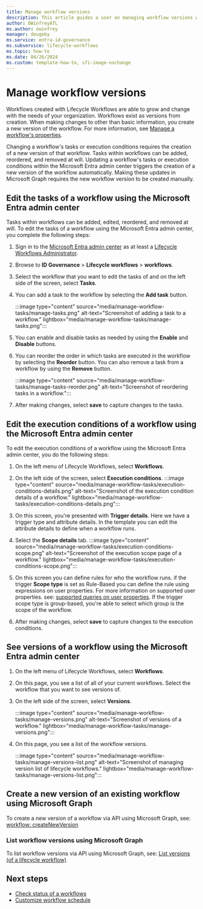 ```yaml
---
title: Manage workflow versions
description: This article guides a user on managing workflow versions with Lifecycle Workflows.
author: OWinfreyATL
ms.author: owinfrey
manager: dougeby
ms.service: entra-id-governance
ms.subservice: lifecycle-workflows
ms.topic: how-to
ms.date: 04/26/2024
ms.custom: template-how-to, sfi-image-nochange
---
```


# Manage workflow versions

Workflows created with Lifecycle Workflows are able to grow and change with the needs of your organization. Workflows exist as versions from creation. When making changes to other than basic information, you create a new version of the workflow. For more information, see  [Manage a workflow's properties](manage-workflow-properties.md).

Changing a workflow's tasks or execution conditions requires the creation of a new version of that workflow. Tasks within workflows can be added, reordered, and removed at will. Updating a workflow's tasks or execution conditions within the Microsoft Entra admin center triggers the creation of a new version of the workflow automatically. Making these updates in Microsoft Graph requires the new workflow version to be created manually.


## Edit the tasks of a workflow using the Microsoft Entra admin center

Tasks within workflows can be added, edited, reordered, and removed at will. To edit the tasks of a workflow using the Microsoft Entra admin center, you complete the following steps:

1. Sign in to the [Microsoft Entra admin center](https://entra.microsoft.com) as at least a [Lifecycle Workflows Administrator](../identity/role-based-access-control/permissions-reference.md#lifecycle-workflows-administrator).

1. Browse to **ID Governance** > **Lifecycle workflows** > **workflows**.
    
1. Select the workflow that you want to edit the tasks of and on the left side of the screen, select **Tasks**.

1. You can add a task to the workflow by selecting the **Add task** button.

    :::image type="content" source="media/manage-workflow-tasks/manage-tasks.png" alt-text="Screenshot of adding a task to a workflow." lightbox="media/manage-workflow-tasks/manage-tasks.png":::

1. You can enable and disable tasks as needed by using the **Enable** and **Disable** buttons.

1. You can reorder the order in which tasks are executed in the workflow by selecting the **Reorder** button. You can also remove a task from a workflow by using the **Remove** button. 

    :::image type="content" source="media/manage-workflow-tasks/manage-tasks-reorder.png" alt-text="Screenshot of reordering tasks in a workflow.":::
      
1. After making changes, select **save** to capture changes to the tasks.


## Edit the execution conditions of a workflow using the Microsoft Entra admin center

To edit the execution conditions of a workflow using the Microsoft Entra admin center, you do the following steps:


1. On the left menu of Lifecycle Workflows, select **Workflows**.

1. On the left side of the screen, select **Execution conditions**.
    :::image type="content" source="media/manage-workflow-tasks/execution-conditions-details.png" alt-text="Screenshot of the execution condition details of a workflow." lightbox="media/manage-workflow-tasks/execution-conditions-details.png":::

1. On this screen, you're presented with **Trigger details**. Here we have a trigger type and attribute details. In the template you can edit the attribute details to define when a workflow runs.
    

1. Select the **Scope details** tab.
    :::image type="content" source="media/manage-workflow-tasks/execution-conditions-scope.png" alt-text="Screenshot of the execution scope page of a workflow." lightbox="media/manage-workflow-tasks/execution-conditions-scope.png":::

1. On this screen you can define rules for who the workflow runs. if the trigger **Scope type** is set as Rule-Based you  can define the rule using expressions on user properties. For more information on supported user properties. see: [supported queries on user properties](/graph/aad-advanced-queries#user-properties). If the trigger scope type is group-based, you're able to select which group is the scope of the workflow.

1. After making changes, select **save** to capture changes to the execution conditions.


## See versions of a workflow using the Microsoft Entra admin center

1. On the left menu of Lifecycle Workflows, select **Workflows**.

1. On this page, you see a list of all of your current workflows. Select the workflow that you want to see versions of.
 
1. On the left side of the screen, select **Versions**.

    :::image type="content" source="media/manage-workflow-tasks/manage-versions.png" alt-text="Screenshot of versions of a workflow." lightbox="media/manage-workflow-tasks/manage-versions.png":::

1. On this page, you see a list of the workflow versions.    

    :::image type="content" source="media/manage-workflow-tasks/manage-versions-list.png" alt-text="Screenshot of managing version list of lifecycle workflows." lightbox="media/manage-workflow-tasks/manage-versions-list.png":::


## Create a new version of an existing workflow using Microsoft Graph

To create a new version of a workflow via API using Microsoft Graph, see: [workflow: createNewVersion](/graph/api/identitygovernance-workflow-createnewversion)
    

### List workflow versions using Microsoft Graph

To list workflow versions via API using Microsoft Graph, see: [List versions (of a lifecycle workflow)](/graph/api/identitygovernance-workflow-list-versions)
 


## Next steps

- [Check status of a workflows](check-status-workflow.md)
- [Customize workflow schedule](customize-workflow-schedule.md)
